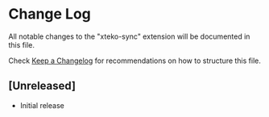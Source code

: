 # Change Log
All notable changes to the "xteko-sync" extension will be documented in this file.

Check [Keep a Changelog](http://keepachangelog.com/) for recommendations on how to structure this file.

## [Unreleased]
- Initial release